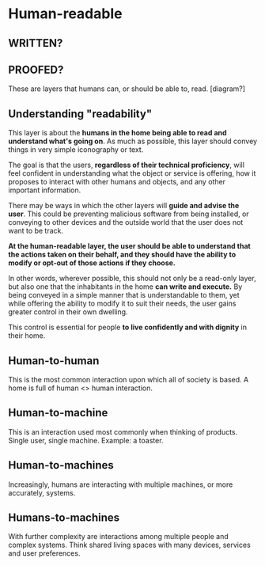 # Human-readable

## WRITTEN?
## PROOFED?

These are layers that humans can, or should be able to, read.  [diagram?]

## Understanding "readability"

This layer is about the **humans in the home being able to read and understand what's going on**. As much as possible, this layer should convey things in very simple iconography or text. 

The goal is that the users, **regardless of their technical proficiency**, will feel confident in understanding what the object or service is offering, how it proposes to interact with other humans and objects, and any other important information.  

There may be ways in which the other layers will **guide and advise the user**. This could be preventing malicious software from being installed, or conveying to other devices and the outside world that the user does not want to be track. 

**At the human-readable layer, the user should be able to understand that the actions taken on their behalf, and they should have the ability to modify or opt-out of those actions if they choose.**  

In other words, wherever possible, this should not only be a read-only layer, but also one that the inhabitants in the home **can write and execute.** By being conveyed in a simple manner that is understandable to them, yet while offering the ability to modify it to suit their needs, the user gains greater control in their own dwelling. 

This control is essential for people **to live confidently and with dignity** in their home. 

## Human-to-human

This is the most common interaction upon which all of society is based. A home is full of human <> human interaction. 

## Human-to-machine

This is an interaction used most commonly when thinking of products. Single user, single machine. Example: a toaster. 

## Human-to-machines

Increasingly, humans are interacting with multiple machines, or more accurately, systems. 

## Humans-to-machines

With further complexity are interactions among multiple people and complex systems. Think shared living spaces with many devices, services and user preferences.